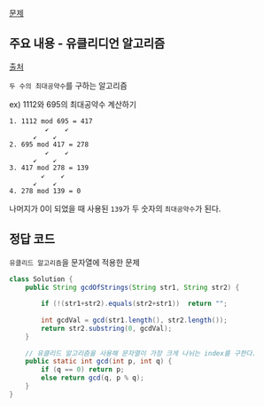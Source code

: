 [문제](https://leetcode.com/problems/greatest-common-divisor-of-strings/description/)

## 주요 내용 - 유클리디언 알고리즘 

[출처](https://velog.io/@yerin4847/W1-유클리드-호제법)

`두 수의 최대공약수`를 구하는 알고리즘 

ex) 1112와 695의 최대공약수 계산하기 

```
1. 1112 mod 695 = 417 
         ↙    ↙
      ↙    ↙
2. 695 mod 417 = 278
         ↙    ↙
      ↙    ↙
3. 417 mod 278 = 139
        ↙    ↙
      ↙    ↙
4. 278 mod 139 = 0
```

나머지가 0이 되었을 때 사용된 `139`가 두 숫자의 `최대공약수`가 된다. 

## 정답 코드 

`유클리드 알고리즘`을 문자열에 적용한 문제


``` java
class Solution {
    public String gcdOfStrings(String str1, String str2) {
        
        if (!(str1+str2).equals(str2+str1))  return "";
    
        int gcdVal = gcd(str1.length(), str2.length());
        return str2.substring(0, gcdVal);   
    }
    
    // 유클리드 알고리즘을 사용해 문자열이 가장 크게 나뉘는 index를 구한다. 
    public static int gcd(int p, int q) {
        if (q == 0) return p;
        else return gcd(q, p % q);
    }
}
``` 
